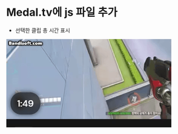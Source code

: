 # Medal.tv에 js 파일 추가

* 선택한 클립 총 시간 표시

![alt text](https://github.com/raculus/medal-improve/blob/main/readme/01.gif?raw=true)
